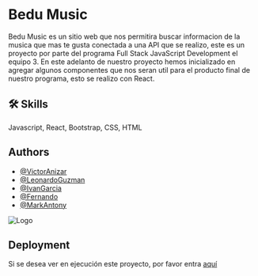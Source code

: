 # Bedu Music

Bedu Music es un sitio web que nos permitira buscar informacion de la musica que mas te gusta conectada a una API que se realizo, este es un proyecto por parte del programa Full Stack JavaScript Development el equipo 3. En este adelanto de nuestro proyecto hemos inicializado en agregar algunos componentes que nos seran util para el producto final de nuestro programa, esto se realizo con React.

## 🛠 Skills
Javascript, React, Bootstrap, CSS, HTML

## Authors

- [@VictorAnizar](https://www.github.com/VictorAnizar)
- [@LeonardoGuzman](https://www.github.com/Leoguzsr) 
- [@IvanGarcia](https://www.github.com/IvanFou)
- [@Fernando](https://www.github.com/itzamango)
- [@MarkAntony](https://www.github.com/SDWarkXD)

![Logo](http://betabeers.com/uploads/blog/20170420_React_logo_wordmark.png)

## Deployment

Si se desea ver en ejecución este proyecto, por favor entra [aquí](https://victoranizar.github.io/Bedu-music-Project3Santander-/)

